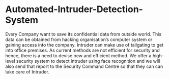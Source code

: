 # Automated-Intruder-Detection-System
Every Company want to save its confidential data from outside world. This data can be obtained from hacking organisation’s computer system or gaining access into the company. Intruder can make use of tailgating to get into office premises. As current methods are not efficient for security and hence, there is a need to devise new and efficient method. We offer a high-level security system to detect intruder using face recognition and we will also send that report to the Security Command Centre so that they can can take care of Intruder.
